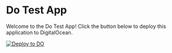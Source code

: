 # Do Test App

Welcome to the Do Test App! Click the button below to deploy this application to DigitalOcean.

[![Deploy to DO](https://www.deploytodo.com/do-btn-blue.svg)](https://cloud.digitalocean.com/apps/new?repo=https://github.com/abuttDO/do_test/tree/main)

